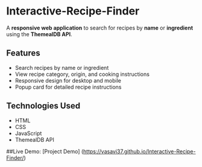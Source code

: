 # Interactive-Recipe-Finder

A **responsive web application** to search for recipes by **name** or **ingredient** using the **ThemealDB API**.  

## Features
- Search recipes by name or ingredient  
- View recipe category, origin, and cooking instructions  
- Responsive design for desktop and mobile  
- Popup card for detailed recipe instructions  

## Technologies Used
- HTML  
- CSS  
- JavaScript  
- ThemealDB API

##Live Demo:
[Project Demo]
(https://vasavi37.github.io/Interactive-Recipe-Finder/)
